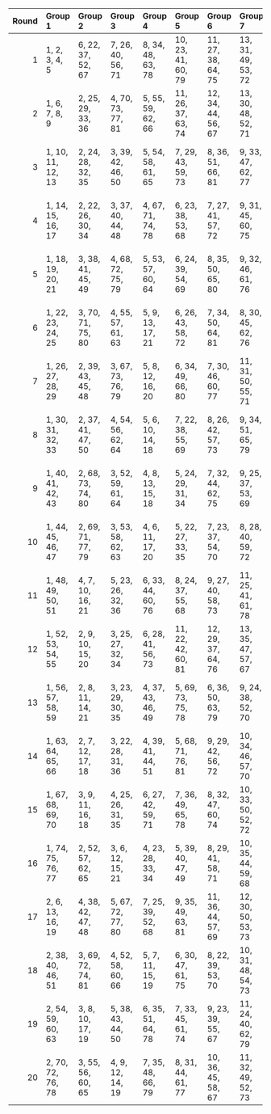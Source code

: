 |   Round | Group 1           | Group 2           | Group 3           | Group 4           | Group 5            | Group 6            | Group 7            | Group 8            | Group 9            | Group 10           | Group 11           | Group 12           | Group 13           | Group 14       | Group 15       | Group 16       | Group 17       |
|--------:|:------------------|:------------------|:------------------|:------------------|:-------------------|:-------------------|:-------------------|:-------------------|:-------------------|:-------------------|:-------------------|:-------------------|:-------------------|:---------------|:---------------|:---------------|:---------------|
|       1 | 1, 2, 3, 4, 5     | 6, 22, 37, 52, 67 | 7, 26, 40, 56, 71 | 8, 34, 48, 63, 78 | 10, 23, 41, 60, 79 | 11, 27, 38, 64, 75 | 13, 31, 49, 53, 72 | 14, 25, 47, 66, 73 | 15, 29, 51, 62, 70 | 16, 36, 43, 55, 77 | 18, 24, 50, 58, 76 | 19, 28, 46, 54, 80 | 21, 32, 42, 65, 69 | 9, 30, 44, 74  | 12, 45, 57, 68 | 17, 33, 59, 81 | 20, 35, 39, 61 |
|       2 | 1, 6, 7, 8, 9     | 2, 25, 29, 33, 36 | 4, 70, 73, 77, 81 | 5, 55, 59, 62, 66 | 11, 26, 37, 63, 74 | 12, 34, 44, 56, 67 | 13, 30, 48, 52, 71 | 15, 28, 50, 61, 69 | 16, 35, 42, 54, 76 | 17, 32, 39, 58, 80 | 18, 23, 49, 57, 75 | 19, 27, 45, 53, 79 | 21, 31, 41, 64, 68 | 3, 43, 47, 51  | 10, 22, 40, 78 | 14, 24, 46, 65 | 20, 38, 60, 72 |
|       3 | 1, 10, 11, 12, 13 | 2, 24, 28, 32, 35 | 3, 39, 42, 46, 50 | 5, 54, 58, 61, 65 | 7, 29, 43, 59, 73  | 8, 36, 51, 66, 81  | 9, 33, 47, 62, 77  | 14, 23, 45, 64, 72 | 15, 27, 49, 60, 68 | 17, 31, 38, 57, 79 | 18, 22, 48, 56, 74 | 19, 26, 44, 52, 78 | 21, 30, 40, 63, 67 | 4, 69, 76, 80  | 6, 25, 55, 70  | 16, 41, 53, 75 | 20, 34, 37, 71 |
|       4 | 1, 14, 15, 16, 17 | 2, 22, 26, 30, 34 | 3, 37, 40, 44, 48 | 4, 67, 71, 74, 78 | 6, 23, 38, 53, 68  | 7, 27, 41, 57, 72  | 9, 31, 45, 60, 75  | 10, 24, 42, 61, 80 | 11, 28, 39, 65, 76 | 12, 35, 46, 58, 69 | 18, 25, 51, 59, 77 | 19, 29, 47, 55, 81 | 21, 33, 43, 66, 70 | 5, 52, 56, 63  | 8, 49, 64, 79  | 13, 32, 50, 54 | 20, 36, 62, 73 |
|       5 | 1, 18, 19, 20, 21 | 3, 38, 41, 45, 49 | 4, 68, 72, 75, 79 | 5, 53, 57, 60, 64 | 6, 24, 39, 54, 69  | 8, 35, 50, 65, 80  | 9, 32, 46, 61, 76  | 10, 25, 43, 62, 81 | 12, 36, 47, 59, 70 | 13, 33, 51, 55, 73 | 14, 22, 44, 63, 71 | 16, 34, 40, 52, 74 | 17, 30, 37, 56, 78 | 2, 23, 27, 31  | 7, 28, 42, 58  | 11, 29, 66, 77 | 15, 26, 48, 67 |
|       6 | 1, 22, 23, 24, 25 | 3, 70, 71, 75, 80 | 4, 55, 57, 61, 63 | 5, 9, 13, 17, 21  | 6, 26, 43, 58, 72  | 7, 34, 50, 64, 81  | 8, 30, 45, 62, 76  | 10, 27, 37, 65, 77 | 14, 29, 48, 60, 69 | 15, 36, 41, 54, 74 | 16, 33, 39, 56, 79 | 18, 28, 47, 53, 78 | 20, 32, 40, 66, 68 | 2, 42, 44, 49  | 11, 46, 59, 67 | 12, 31, 51, 52 | 19, 35, 38, 73 |
|       7 | 1, 26, 27, 28, 29 | 2, 39, 43, 45, 48 | 3, 67, 73, 76, 79 | 5, 8, 12, 16, 20  | 6, 34, 49, 66, 80  | 7, 30, 46, 60, 77  | 11, 31, 50, 55, 71 | 13, 23, 40, 61, 81 | 14, 36, 42, 52, 75 | 15, 33, 38, 58, 78 | 18, 35, 37, 62, 72 | 19, 32, 41, 63, 70 | 21, 24, 51, 57, 74 | 4, 53, 59, 65  | 9, 22, 54, 68  | 10, 47, 56, 69 | 17, 25, 44, 64 |
|       8 | 1, 30, 31, 32, 33 | 2, 37, 41, 47, 50 | 4, 54, 56, 62, 64 | 5, 6, 10, 14, 18  | 7, 22, 38, 55, 69  | 8, 26, 42, 57, 73  | 9, 34, 51, 65, 79  | 12, 27, 39, 66, 74 | 15, 25, 46, 63, 72 | 16, 29, 49, 61, 67 | 17, 36, 40, 53, 76 | 19, 24, 48, 59, 75 | 20, 28, 45, 52, 81 | 3, 68, 77, 78  | 11, 23, 43, 80 | 13, 44, 58, 70 | 21, 35, 60, 71 |
|       9 | 1, 40, 41, 42, 43 | 2, 68, 73, 74, 80 | 3, 52, 59, 61, 64 | 4, 8, 13, 15, 18  | 5, 24, 29, 31, 34  | 7, 32, 44, 62, 75  | 9, 25, 37, 53, 69  | 10, 26, 38, 66, 76 | 11, 35, 45, 56, 70 | 12, 33, 49, 54, 71 | 17, 28, 51, 60, 67 | 19, 22, 50, 57, 77 | 20, 27, 46, 55, 78 | 6, 48, 65, 81  | 14, 30, 58, 79 | 16, 23, 47, 63 | 21, 36, 39, 72 |
|      10 | 1, 44, 45, 46, 47 | 2, 69, 71, 77, 79 | 3, 53, 58, 62, 63 | 4, 6, 11, 17, 20  | 5, 22, 27, 33, 35  | 7, 23, 37, 54, 70  | 8, 28, 40, 59, 72  | 9, 36, 48, 64, 80  | 13, 29, 38, 65, 74 | 14, 26, 51, 61, 68 | 18, 34, 39, 60, 73 | 19, 31, 42, 66, 67 | 21, 25, 50, 56, 75 | 10, 30, 49, 55 | 12, 24, 41, 81 | 15, 43, 52, 76 | 16, 32, 57, 78 |
|      11 | 1, 48, 49, 50, 51 | 4, 7, 10, 16, 21  | 5, 23, 26, 32, 36 | 6, 33, 44, 60, 76 | 8, 24, 37, 55, 68  | 9, 27, 40, 58, 73  | 11, 25, 41, 61, 78 | 12, 28, 38, 63, 77 | 13, 34, 45, 59, 69 | 14, 35, 43, 53, 74 | 17, 22, 47, 65, 72 | 18, 29, 46, 52, 79 | 20, 30, 42, 64, 70 | 2, 67, 75, 81  | 3, 54, 57, 66  | 15, 31, 56, 80 | 19, 39, 62, 71 |
|      12 | 1, 52, 53, 54, 55 | 2, 9, 10, 15, 20  | 3, 25, 27, 32, 34 | 6, 28, 41, 56, 73 | 11, 22, 42, 60, 81 | 12, 29, 37, 64, 76 | 13, 35, 47, 57, 67 | 14, 31, 39, 59, 78 | 16, 24, 44, 66, 72 | 17, 26, 49, 62, 69 | 18, 36, 38, 61, 71 | 19, 30, 43, 65, 68 | 21, 23, 48, 58, 77 | 4, 40, 45, 50  | 5, 70, 74, 79  | 7, 51, 63, 80  | 8, 33, 46, 75  |
|      13 | 1, 56, 57, 58, 59 | 2, 8, 11, 14, 21  | 3, 23, 29, 30, 35 | 4, 37, 43, 46, 49 | 5, 69, 73, 75, 78  | 6, 36, 50, 63, 79  | 9, 24, 38, 52, 70  | 10, 32, 51, 53, 71 | 12, 25, 40, 60, 80 | 13, 26, 39, 64, 77 | 16, 28, 48, 62, 68 | 18, 27, 44, 54, 81 | 20, 33, 41, 65, 67 | 7, 31, 47, 76  | 15, 22, 45, 66 | 17, 42, 55, 74 | 19, 34, 61, 72 |
|      14 | 1, 63, 64, 65, 66 | 2, 7, 12, 17, 18  | 3, 22, 28, 31, 36 | 4, 39, 41, 44, 51 | 5, 68, 71, 76, 81  | 9, 29, 42, 56, 72  | 10, 34, 46, 57, 70 | 13, 24, 43, 60, 78 | 14, 27, 50, 62, 67 | 15, 35, 40, 55, 75 | 16, 30, 38, 59, 80 | 19, 25, 49, 58, 74 | 20, 26, 47, 54, 79 | 6, 32, 45, 77  | 8, 23, 52, 69  | 11, 33, 48, 53 | 21, 37, 61, 73 |
|      15 | 1, 67, 68, 69, 70 | 3, 9, 11, 16, 18  | 4, 25, 26, 31, 35 | 6, 27, 42, 59, 71 | 7, 36, 49, 65, 78  | 8, 32, 47, 60, 74  | 10, 33, 50, 52, 72 | 12, 22, 43, 61, 79 | 13, 28, 37, 66, 75 | 15, 30, 39, 57, 81 | 17, 24, 45, 63, 73 | 19, 23, 51, 56, 76 | 20, 29, 44, 53, 80 | 2, 55, 58, 64  | 5, 41, 46, 48  | 14, 40, 54, 77 | 21, 34, 38, 62 |
|      16 | 1, 74, 75, 76, 77 | 2, 52, 57, 62, 65 | 3, 6, 12, 15, 21  | 4, 23, 28, 33, 34 | 5, 39, 40, 47, 49  | 8, 29, 41, 58, 71  | 10, 35, 44, 59, 68 | 11, 30, 51, 54, 72 | 14, 32, 38, 56, 81 | 16, 22, 46, 64, 73 | 17, 27, 48, 61, 70 | 18, 26, 45, 55, 80 | 20, 31, 43, 63, 69 | 7, 24, 53, 67  | 9, 50, 66, 78  | 13, 25, 42, 79 | 19, 36, 37, 60 |
|      17 | 2, 6, 13, 16, 19  | 4, 38, 42, 47, 48 | 5, 67, 72, 77, 80 | 7, 25, 39, 52, 68 | 9, 35, 49, 63, 81  | 11, 36, 44, 57, 69 | 12, 30, 50, 53, 73 | 14, 34, 41, 55, 76 | 15, 32, 37, 59, 79 | 17, 23, 46, 66, 71 | 18, 31, 40, 65, 70 | 20, 22, 51, 58, 75 | 21, 29, 45, 54, 78 | 1, 60, 61, 62  | 3, 24, 26, 33  | 8, 27, 43, 56  | 10, 28, 64, 74 |
|      18 | 2, 38, 40, 46, 51 | 3, 69, 72, 74, 81 | 4, 52, 58, 60, 66 | 5, 7, 11, 15, 19  | 6, 30, 47, 61, 75  | 8, 22, 39, 53, 70  | 10, 31, 48, 54, 73 | 12, 23, 42, 62, 78 | 14, 33, 37, 57, 80 | 16, 25, 45, 65, 71 | 18, 32, 43, 64, 67 | 20, 24, 49, 56, 77 | 21, 28, 44, 55, 79 | 1, 34, 35, 36  | 9, 26, 41, 59  | 13, 27, 63, 76 | 17, 29, 50, 68 |
|      19 | 2, 54, 59, 60, 63 | 3, 8, 10, 17, 19  | 5, 38, 43, 44, 50 | 6, 35, 51, 64, 78 | 7, 33, 45, 61, 74  | 9, 23, 39, 55, 67  | 11, 24, 40, 62, 79 | 13, 36, 46, 56, 68 | 15, 34, 42, 53, 77 | 16, 31, 37, 58, 81 | 18, 30, 41, 66, 69 | 20, 25, 48, 57, 76 | 21, 27, 47, 52, 80 | 1, 71, 72, 73  | 4, 22, 29, 32  | 12, 26, 65, 75 | 14, 28, 49, 70 |
|      20 | 2, 70, 72, 76, 78 | 3, 55, 56, 60, 65 | 4, 9, 12, 14, 19  | 7, 35, 48, 66, 79 | 8, 31, 44, 61, 77  | 10, 36, 45, 58, 67 | 11, 32, 49, 52, 73 | 13, 22, 41, 62, 80 | 15, 24, 47, 64, 71 | 17, 34, 43, 54, 75 | 18, 33, 42, 63, 68 | 20, 23, 50, 59, 74 | 21, 26, 46, 53, 81 | 1, 37, 38, 39  | 5, 25, 28, 30  | 6, 29, 40, 57  | 16, 27, 51, 69 |